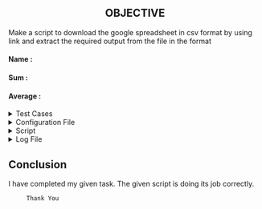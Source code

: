 
<h2 align="center"> OBJECTIVE </h2>

Make a script to download the google spreadsheet in csv format by using link and extract the required output from the file in the format

#### Name    : 

#### Sum     :

#### Average :

<details>
  <summary> Test Cases </summary>
  
|S.NO|Test Cases|Test Case Description|Expected Result|Test Status|Output|
|:----:|:-----:|:-----:|:-----:|:-----:|:----:|
|1|**Published Url** |Spread sheet link published by using publish to web option from file of spreadsheet and select the .csv format |Url should be published|**PASS** |![Webpublish](https://user-images.githubusercontent.com/82143335/116895216-94476480-ac50-11eb-9466-18a10936a60e.PNG)|
|2|**The path of commands  is declared in Variable** |I declared the path of commands in variables in the configuration file which i used in the script file. |Path of command should be declare in the variable |**PASS**|![variables](https://user-images.githubusercontent.com/82143335/116895709-1cc60500-ac51-11eb-8d94-fbb9faf237a5.PNG)|
|3|**Google spread sheet downloaded in CSV format** |I used wget with -q option with url of the google spread sheet to download in csv format -q option is used for silently downloaded <br/> I used this $WGET $WGETOPT1 $URL1 and $URL2 the value of these variable extracting from the configuration file |Google spreadsheet in csv format should be downloaded |**PASS** |![csvfile](https://user-images.githubusercontent.com/82143335/117102061-1b9df080-ad95-11eb-8d33-9f3866ae3590.PNG)|
|4|**Rename the files and saved** |I used to wget with -O option with url of google sheet rename sheet1.csv and sheet2.csv file saved | Files rename should be saved |**PASS** |
|5 |**DISPLAY THE OUTPUT using configuration file** | I used the source of configuration file in the script and run the script  <br/> I used  this to extract the required column (awk -F "," '{print "Name :",$name1, "\n", "Sum :",$average1* z "\n", "Average :",$average1, "\n"}') |Script should be run and display the output |**PASS** |![outpu2](https://user-images.githubusercontent.com/82143335/116898853-872c7480-ac54-11eb-92b5-81bcc2a41a1c.PNG)|
|6|**Redirect the output** |Redirect the output of both sheet in a file  using this **> & >>** |Output should be redirect in the file |**PASS** | |
|7 |**Adding the column in the spreadsheet** |Add the column in the spreadsheet and gives the word to all students |Output should be updated |**PASS** | |
|8 |**Adding the row in the spreadsheet** |Add the row in the spreadsheet and gives the word in all the columns |Output should be updated |**PASS** | |
|9 |**log file** |when script run all logs genrate in log file |log should be genrated successfully in log file |**PASS** |![log](https://user-images.githubusercontent.com/82143335/116899357-12a60580-ac55-11eb-822a-faa3d25cfff6.PNG)|

  </details>
  
  <details>
  <summary> Configuration File </summary>
<h2 align="center"> Configuration file: </h2>
  
  </details>
  
  <details>
  <summary> Script </summary>

<h2 align="center"> Script file: </h2> 

</details>

<details>
  <summary> Log File </summary>
<h2 align="center"> Log file: </h2>


</details>

  
  
  
  
  <h2> Conclusion </h2>
 
 I have completed my given task. The given script is doing its job correctly.

```
     Thank You
```
